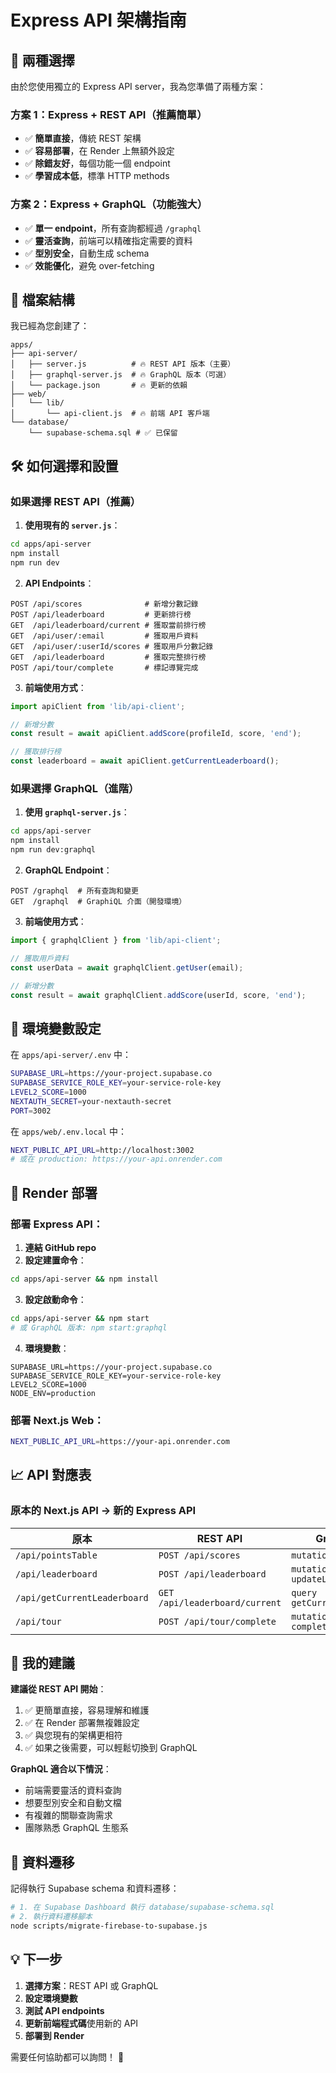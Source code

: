 # Express API 架構指南

## 🚀 **兩種選擇**

由於您使用獨立的 Express API server，我為您準備了兩種方案：

### **方案 1：Express + REST API**（推薦簡單）
- ✅ **簡單直接**，傳統 REST 架構
- ✅ **容易部署**，在 Render 上無額外設定
- ✅ **除錯友好**，每個功能一個 endpoint
- ✅ **學習成本低**，標準 HTTP methods

### **方案 2：Express + GraphQL**（功能強大）
- ✅ **單一 endpoint**，所有查詢都經過 `/graphql`
- ✅ **靈活查詢**，前端可以精確指定需要的資料
- ✅ **型別安全**，自動生成 schema
- ✅ **效能優化**，避免 over-fetching

## 📁 **檔案結構**

我已經為您創建了：

```
apps/
├── api-server/
│   ├── server.js          # 🔥 REST API 版本（主要）
│   ├── graphql-server.js  # 🔥 GraphQL 版本（可選）
│   └── package.json       # 🔥 更新的依賴
├── web/
│   └── lib/
│       └── api-client.js  # 🔥 前端 API 客戶端
└── database/
    └── supabase-schema.sql # ✅ 已保留
```

## 🛠️ **如何選擇和設置**

### **如果選擇 REST API**（推薦）

1. **使用現有的 `server.js`**：
```bash
cd apps/api-server
npm install
npm run dev
```

2. **API Endpoints**：
```
POST /api/scores              # 新增分數記錄
POST /api/leaderboard         # 更新排行榜
GET  /api/leaderboard/current # 獲取當前排行榜
GET  /api/user/:email         # 獲取用戶資料
GET  /api/user/:userId/scores # 獲取用戶分數記錄
GET  /api/leaderboard         # 獲取完整排行榜
POST /api/tour/complete       # 標記導覽完成
```

3. **前端使用方式**：
```javascript
import apiClient from 'lib/api-client';

// 新增分數
const result = await apiClient.addScore(profileId, score, 'end');

// 獲取排行榜
const leaderboard = await apiClient.getCurrentLeaderboard();
```

### **如果選擇 GraphQL**（進階）

1. **使用 `graphql-server.js`**：
```bash
cd apps/api-server
npm install
npm run dev:graphql
```

2. **GraphQL Endpoint**：
```
POST /graphql  # 所有查詢和變更
GET  /graphql  # GraphiQL 介面（開發環境）
```

3. **前端使用方式**：
```javascript
import { graphqlClient } from 'lib/api-client';

// 獲取用戶資料
const userData = await graphqlClient.getUser(email);

// 新增分數
const result = await graphqlClient.addScore(userId, score, 'end');
```

## 🔧 **環境變數設定**

在 `apps/api-server/.env` 中：
```bash
SUPABASE_URL=https://your-project.supabase.co
SUPABASE_SERVICE_ROLE_KEY=your-service-role-key
LEVEL2_SCORE=1000
NEXTAUTH_SECRET=your-nextauth-secret
PORT=3002
```

在 `apps/web/.env.local` 中：
```bash
NEXT_PUBLIC_API_URL=http://localhost:3002
# 或在 production: https://your-api.onrender.com
```

## 🚢 **Render 部署**

### **部署 Express API**：

1. **連結 GitHub repo**
2. **設定建置命令**：
```bash
cd apps/api-server && npm install
```

3. **設定啟動命令**：
```bash
cd apps/api-server && npm start
# 或 GraphQL 版本: npm start:graphql
```

4. **環境變數**：
```
SUPABASE_URL=https://your-project.supabase.co
SUPABASE_SERVICE_ROLE_KEY=your-service-role-key
LEVEL2_SCORE=1000
NODE_ENV=production
```

### **部署 Next.js Web**：
```bash
NEXT_PUBLIC_API_URL=https://your-api.onrender.com
```

## 📈 **API 對應表**

### **原本的 Next.js API → 新的 Express API**

| 原本                      | REST API                    | GraphQL                     |
|---------------------------|-----------------------------|-----------------------------|
| `/api/pointsTable`        | `POST /api/scores`          | `mutation addScore`         |
| `/api/leaderboard`        | `POST /api/leaderboard`     | `mutation updateLeaderboard`|
| `/api/getCurrentLeaderboard`| `GET /api/leaderboard/current`| `query getCurrentRankings` |
| `/api/tour`               | `POST /api/tour/complete`   | `mutation completeTour`     |

## 🎯 **我的建議**

**建議從 REST API 開始**：
1. ✅ 更簡單直接，容易理解和維護
2. ✅ 在 Render 部署無複雜設定
3. ✅ 與您現有的架構更相符
4. ✅ 如果之後需要，可以輕鬆切換到 GraphQL

**GraphQL 適合以下情況**：
- 前端需要靈活的資料查詢
- 想要型別安全和自動文檔
- 有複雜的關聯查詢需求
- 團隊熟悉 GraphQL 生態系

## 🔄 **資料遷移**

記得執行 Supabase schema 和資料遷移：
```bash
# 1. 在 Supabase Dashboard 執行 database/supabase-schema.sql
# 2. 執行資料遷移腳本
node scripts/migrate-firebase-to-supabase.js
```

## 💡 **下一步**

1. **選擇方案**：REST API 或 GraphQL
2. **設定環境變數**
3. **測試 API endpoints**
4. **更新前端程式碼**使用新的 API
5. **部署到 Render**

需要任何協助都可以詢問！ 🚀
